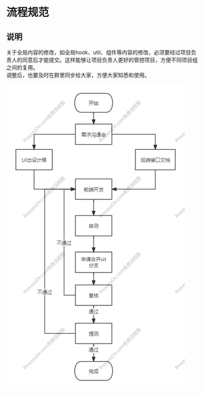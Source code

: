 # 流程规范

## 说明
关于全局内容的修改，如全局hook、util、组件等内容的修改，必须要经过项目负责人的同意后才能提交。这样能够让项目负责人更好的管控项目，方便不同项目组之间的复用。  
调整后，也要及时在群里同步给大家，方便大家知悉和使用。  

![img.png](./img.png)
